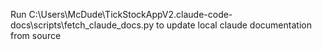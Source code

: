 Run C:\Users\McDude\TickStockAppV2\.claude-code-docs\scripts\fetch_claude_docs.py to update local claude documentation from source